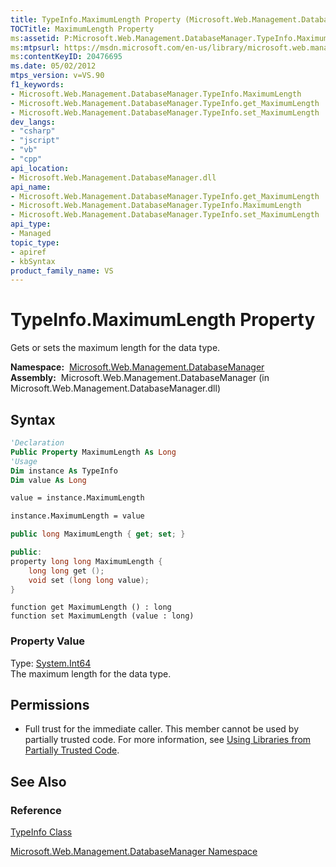 ```yaml
---
title: TypeInfo.MaximumLength Property (Microsoft.Web.Management.DatabaseManager)
TOCTitle: MaximumLength Property
ms:assetid: P:Microsoft.Web.Management.DatabaseManager.TypeInfo.MaximumLength
ms:mtpsurl: https://msdn.microsoft.com/en-us/library/microsoft.web.management.databasemanager.typeinfo.maximumlength(v=VS.90)
ms:contentKeyID: 20476695
ms.date: 05/02/2012
mtps_version: v=VS.90
f1_keywords:
- Microsoft.Web.Management.DatabaseManager.TypeInfo.MaximumLength
- Microsoft.Web.Management.DatabaseManager.TypeInfo.get_MaximumLength
- Microsoft.Web.Management.DatabaseManager.TypeInfo.set_MaximumLength
dev_langs:
- "csharp"
- "jscript"
- "vb"
- "cpp"
api_location:
- Microsoft.Web.Management.DatabaseManager.dll
api_name:
- Microsoft.Web.Management.DatabaseManager.TypeInfo.get_MaximumLength
- Microsoft.Web.Management.DatabaseManager.TypeInfo.MaximumLength
- Microsoft.Web.Management.DatabaseManager.TypeInfo.set_MaximumLength
api_type:
- Managed
topic_type:
- apiref
- kbSyntax
product_family_name: VS
---
```


# TypeInfo.MaximumLength Property

Gets or sets the maximum length for the data type.

**Namespace:**  [Microsoft.Web.Management.DatabaseManager](microsoft-web-management-databasemanager-namespace.md)  
**Assembly:**  Microsoft.Web.Management.DatabaseManager (in Microsoft.Web.Management.DatabaseManager.dll)

## Syntax

```vb
'Declaration
Public Property MaximumLength As Long
'Usage
Dim instance As TypeInfo
Dim value As Long

value = instance.MaximumLength

instance.MaximumLength = value
```

```csharp
public long MaximumLength { get; set; }
```

```cpp
public:
property long long MaximumLength {
    long long get ();
    void set (long long value);
}
```

```jscript
function get MaximumLength () : long
function set MaximumLength (value : long)
```

### Property Value

Type: [System.Int64](https://msdn.microsoft.com/library/6yy583ek)  
The maximum length for the data type.  

## Permissions

  - Full trust for the immediate caller. This member cannot be used by partially trusted code. For more information, see [Using Libraries from Partially Trusted Code](https://msdn.microsoft.com/library/8skskf63).

## See Also

### Reference

[TypeInfo Class](typeinfo-class-microsoft-web-management-databasemanager.md)

[Microsoft.Web.Management.DatabaseManager Namespace](microsoft-web-management-databasemanager-namespace.md)

